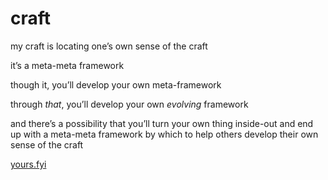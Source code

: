 # craft

my craft is locating one’s own sense of the craft

it’s a meta-meta framework

though it, you’ll develop your own meta-framework

through _that_, you’ll develop your own _evolving_ framework

and there’s a possibility that you’ll turn your own thing inside-out and end up with a meta-meta framework by which to help others develop their own sense of the craft

[yours.fyi](https://yours.fyi/)
